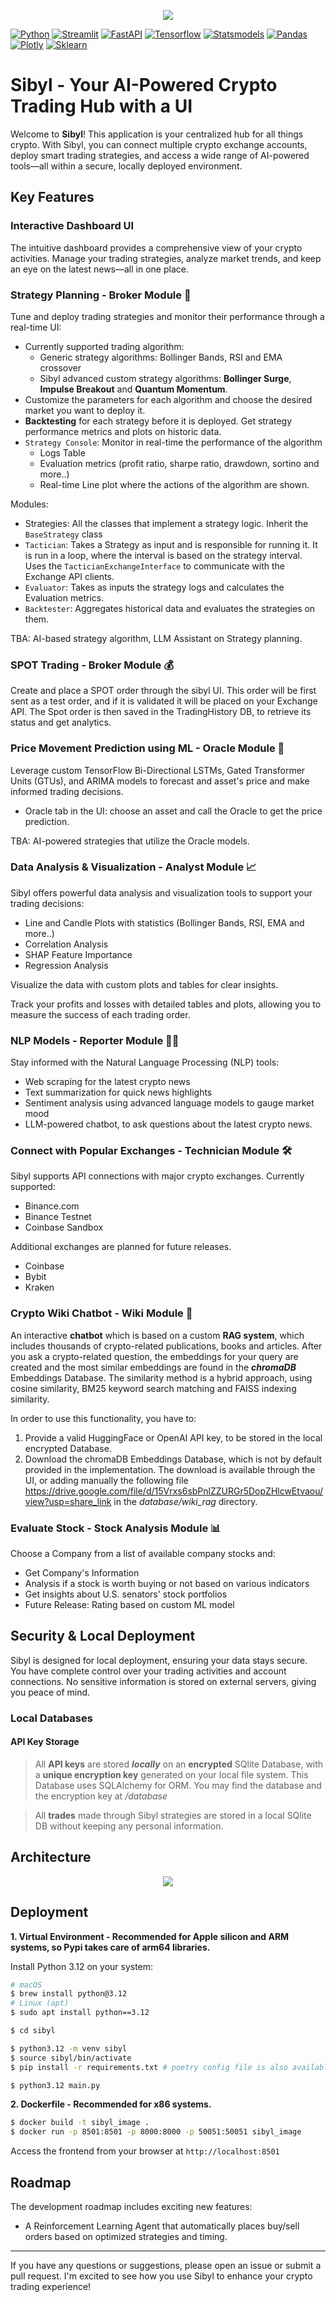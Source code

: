 
<div align="center">

[//]: # (  <img src="https://repository-images.githubusercontent.com/648387594/566640d6-e1c4-426d-b2f2-bed885d07e97">)
  <img src="https://repository-images.githubusercontent.com/648387594/3557377e-1c09-45a9-a759-b0d27cf3c501">
</div>

[![Python](https://img.shields.io/badge/python-v3.12-yellow)]()
[![Streamlit](https://img.shields.io/badge/streamlit-v1.42-red)]()
[![FastAPI](https://img.shields.io/badge/fastapi-v0.115.8-blue)]()
[![Tensorflow](https://img.shields.io/badge/tensorflow-v2.18.0-orange)]()
[![Statsmodels](https://img.shields.io/badge/statsmodels-v0.14-pink)]()
[![Pandas](https://img.shields.io/badge/pandas-v2.2.3-lightgrey)]()
[![Plotly](https://img.shields.io/badge/plotly-v6.0.0-green)]()
[![Sklearn](https://img.shields.io/badge/Scikit_Learn-v1.6.1-purple)]()


# Sibyl - Your AI-Powered Crypto Trading Hub with a UI

[//]: # (<hr>)

[//]: # (<span style="color: red; font-size: 16px;">pre-alpha version</span>)

[//]: # (<br>)

Welcome to **Sibyl**! This application is your centralized hub for all things crypto. With Sibyl, you can connect multiple crypto exchange accounts, deploy smart trading strategies, and access a wide range of AI-powered tools—all within a secure, locally deployed environment.

## Key Features

### Interactive Dashboard UI
The intuitive dashboard provides a comprehensive view of your crypto activities. Manage your trading strategies, analyze market trends, and keep an eye on the latest news—all in one place.


### Strategy Planning - Broker Module 🎯
Tune and deploy trading strategies and monitor their performance through a real-time UI:

- Currently supported trading algorithm:
  - Generic strategy algorithms: Bollinger Bands, RSI and EMA crossover
  - Sibyl advanced custom strategy algorithms: **Bollinger Surge**, **Impulse Breakout** and **Quantum Momentum**.
- Customize the parameters for each algorithm and choose the desired market you want to deploy it.
- **Backtesting** for each strategy before it is deployed. Get strategy performance metrics and plots on historic data.
- ```Strategy Console```: Monitor in real-time the performance of the algorithm
  - Logs Table
  - Evaluation metrics (profit ratio, sharpe ratio, drawdown, sortino and more..)
  - Real-time Line plot where the actions of the algorithm are shown.

Modules:
- Strategies: All the classes that implement a strategy logic. Inherit the ```BaseStrategy``` class
- ```Tactician```: Takes a Strategy as input and is responsible for running it. It is run in a loop, where the interval is based on the strategy interval. Uses the ```TacticianExchangeInterface``` to communicate with the Exchange API clients.
- ```Evaluator```: Takes as inputs the strategy logs and calculates the Evaluation metrics.
- ```Backtester```: Aggregates historical data and evaluates the strategies on them.

TBA: AI-based strategy algorithm, LLM Assistant on Strategy planning.


### SPOT Trading - Broker Module 💰
Create and place a SPOT order through the sibyl UI. This order will be first sent as a test order, and if it is validated it will be placed on your Exchange API.
The Spot order is then saved in the TradingHistory DB, to retrieve its status and get analytics.


### Price Movement Prediction using ML - Oracle Module 🔮
Leverage custom TensorFlow Bi-Directional LSTMs, Gated Transformer Units (GTUs), and ARIMA models to forecast and asset's price and make informed trading decisions. 
- Oracle tab in the UI: choose an asset and call the Oracle to get the price prediction.

TBA: AI-powered strategies that utilize the Oracle models.


### Data Analysis & Visualization - Analyst Module 📈


Sibyl offers powerful data analysis and visualization tools to support your trading decisions:

- Line and Candle Plots with statistics (Bollinger Bands, RSI, EMA and more..)
- Correlation Analysis
- SHAP Feature Importance
- Regression Analysis

Visualize the data with custom plots and tables for clear insights.

Track your profits and losses with detailed tables and plots, allowing you to measure the success of each trading order.


### NLP Models - Reporter Module 🕵🏻‍
Stay informed with the Natural Language Processing (NLP) tools:

- Web scraping for the latest crypto news
- Text summarization for quick news highlights
- Sentiment analysis using advanced language models to gauge market mood
- LLM-powered chatbot, to ask questions about the latest crypto news.


### Connect with Popular Exchanges - Technician Module 🛠️
Sibyl supports API connections with major crypto exchanges. Currently supported:

- Binance.com
- Binance Testnet
- Coinbase Sandbox

Additional exchanges are planned for future releases.
- Coinbase
- Bybit
- Kraken


### Crypto Wiki Chatbot - Wiki Module 💬
An interactive **chatbot** which is based on a custom **RAG system**, which includes thousands of crypto-related publications, books and articles.
After you ask a crypto-related question, the embeddings for your query are created and the most similar embeddings are found in the ***chromaDB*** Embeddings Database.
The similarity method is a hybrid approach, using cosine similarity, BM25 keyword search matching and FAISS indexing similarity.

In order to use this functionality, you have to:
1. Provide a valid HuggingFace or OpenAI API key, to be stored in the local encrypted Database.
2. Download the chromaDB Embeddings Database, which is not by default provided in the implementation. The download is available through the UI, or adding manually the following file https://drive.google.com/file/d/15Vrxs6sbPnlZZURGr5DopZHlcwEtvaou/view?usp=share_link in the *database/wiki_rag* directory.


### Evaluate Stock - Stock Analysis Module 📊
Choose a Company from a list of available company stocks and:

- Get Company's Information
- Analysis if a stock is worth buying or not based on various indicators
- Get insights about U.S. senators' stock portfolios
- Future Release: Rating based on custom ML model


## Security & Local Deployment
Sibyl is designed for local deployment, ensuring your data stays secure. You have complete control over your trading activities and account connections. No sensitive information is stored on external servers, giving you peace of mind.
### Local Databases
#### API Key Storage 
> All **API keys** are stored ***locally*** on an **encrypted** SQlite Database, with a **unique encryption key** generated on your local file system. This Database uses SQLAlchemy for ORM. You may find the database and the encryption key at */database*

> All **trades** made through Sibyl strategies are stored in a local SQlite DB without keeping any personal information.

## Architecture

<div align="center">

[//]: # (  <img src="https://raw.githubusercontent.com/nMaroulis/sibyl/refs/heads/main/assets/architecture.png">)
  <img src="https://raw.githubusercontent.com/nMaroulis/sibyl/refs/heads/main/assets/architecture.png">
</div>


## Deployment

**1. Virtual Environment - Recommended for Apple silicon and ARM systems, so Pypi takes care of arm64 libraries.**

Install Python 3.12 on your system:

```sh
# macOS
$ brew install python@3.12 
# Linux (apt)
$ sudo apt install python==3.12

$ cd sibyl

$ python3.12 -m venv sibyl
$ source sibyl/bin/activate
$ pip install -r requirements.txt # poetry config file is also available

$ python3.12 main.py
```

**2. Dockerfile - Recommended for x86 systems.**

```sh
$ docker build -t sibyl_image .
$ docker run -p 8501:8501 -p 8000:8000 -p 50051:50051 sibyl_image
```

Access the frontend from your browser at ```http://localhost:8501```


## Roadmap
The development roadmap includes exciting new features:

- A Reinforcement Learning Agent that automatically places buy/sell orders based on optimized strategies and timing.

---

If you have any questions or suggestions, please open an issue or submit a pull request. I'm excited to see how you use Sibyl to enhance your crypto trading experience!

